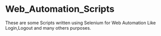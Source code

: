 # Web_Automation_Scripts
These are some Scripts written using Selenium for Web Automation Like Login,Logout and many others purposes.
